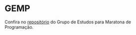 # GEMP

Confira no [repositório](https://github.com/GEMP-UFC-Crateus) do Grupo de Estudos para Maratona de Programação.
